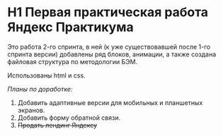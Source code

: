 # H1 **Первая практическая работа Яндекс Практикума**

Это работа 2-го спринта, в ней (к уже существовавшей после 1-го спринта версии) добавлены ряд блоков, анимации, а также создана файловая структура по методологии БЭМ.

Использованы html и css.

*Планы по доработке:*
1. Добавить адаптивные версии для мобильных и планшетных экранов.
2. Добавить форму обратной связи. 
3. ~~Продать лендинг Яндексу~~
